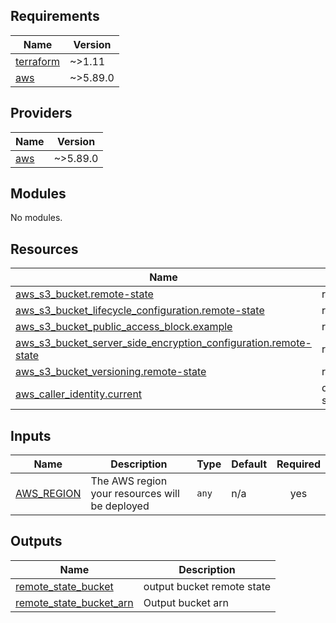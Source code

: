<!-- BEGIN_TF_DOCS -->
## Requirements

| Name | Version |
|------|---------|
| <a name="requirement_terraform"></a> [terraform](#requirement\_terraform) | ~>1.11 |
| <a name="requirement_aws"></a> [aws](#requirement\_aws) | ~>5.89.0 |

## Providers

| Name | Version |
|------|---------|
| <a name="provider_aws"></a> [aws](#provider\_aws) | ~>5.89.0 |

## Modules

No modules.

## Resources

| Name | Type |
|------|------|
| [aws_s3_bucket.remote-state](https://registry.terraform.io/providers/hashicorp/aws/latest/docs/resources/s3_bucket) | resource |
| [aws_s3_bucket_lifecycle_configuration.remote-state](https://registry.terraform.io/providers/hashicorp/aws/latest/docs/resources/s3_bucket_lifecycle_configuration) | resource |
| [aws_s3_bucket_public_access_block.example](https://registry.terraform.io/providers/hashicorp/aws/latest/docs/resources/s3_bucket_public_access_block) | resource |
| [aws_s3_bucket_server_side_encryption_configuration.remote-state](https://registry.terraform.io/providers/hashicorp/aws/latest/docs/resources/s3_bucket_server_side_encryption_configuration) | resource |
| [aws_s3_bucket_versioning.remote-state](https://registry.terraform.io/providers/hashicorp/aws/latest/docs/resources/s3_bucket_versioning) | resource |
| [aws_caller_identity.current](https://registry.terraform.io/providers/hashicorp/aws/latest/docs/data-sources/caller_identity) | data source |

## Inputs

| Name | Description | Type | Default | Required |
|------|-------------|------|---------|:--------:|
| <a name="input_AWS_REGION"></a> [AWS\_REGION](#input\_AWS\_REGION) | The AWS region your resources will be deployed | `any` | n/a | yes |

## Outputs

| Name | Description |
|------|-------------|
| <a name="output_remote_state_bucket"></a> [remote\_state\_bucket](#output\_remote\_state\_bucket) | output bucket remote state |
| <a name="output_remote_state_bucket_arn"></a> [remote\_state\_bucket\_arn](#output\_remote\_state\_bucket\_arn) | Output bucket arn |
<!-- END_TF_DOCS -->